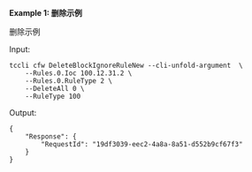 **Example 1: 删除示例**

删除示例

Input: 

```
tccli cfw DeleteBlockIgnoreRuleNew --cli-unfold-argument  \
    --Rules.0.Ioc 100.12.31.2 \
    --Rules.0.RuleType 2 \
    --DeleteAll 0 \
    --RuleType 100
```

Output: 
```
{
    "Response": {
        "RequestId": "19df3039-eec2-4a8a-8a51-d552b9cf67f3"
    }
}
```

